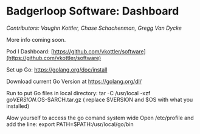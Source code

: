 # Badgerloop Software: Dashboard

*Contributors: Vaughn Kottler, Chase Schachenman, Gregg Van Dycke*

More info coming soon.

Pod I Dashboard: [https://github.com/vkottler/software](https://github.com/vkottler/software) 

Set up Go: https://golang.org/doc/install

Download current Go Version at https://golang.org/dl/

Run to put Go files in local directory:
tar -C /usr/local -xzf go$VERSION.$OS-$ARCH.tar.gz ( replace $VERSION and $OS with what you installed)

Alow yourself to access the go comand system wide
Open /etc/profile and add the line:
export PATH=$PATH:/usr/local/go/bin
